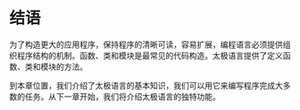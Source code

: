 # 结语
为了构造更大的应用程序，保持程序的清晰可读，容易扩展，编程语言必须提供组织程序结构的机制。函数、类和模块是最常见的代码构造。太极语言提供了定义函数、类和模块的方法。

到本章位置，我们介绍了太极语言的基本知识，我们可以用它来编写程序完成大多数的任务。从下一章开始，我们将介绍太极语言的独特功能。